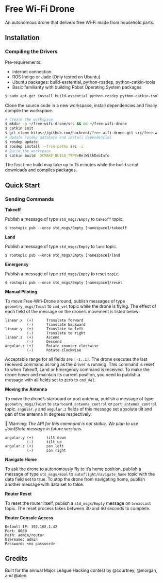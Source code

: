# Free Wi-Fi Drone
An autonomous drone that delivers free Wi-Fi made from household parts.

## Installation

### Compiling the Drivers

Pre-requirements:

- Internet connection
- ROS Indigo or Jade (Only tested on Ubuntu)
- Ubuntu packages: build-esstential, python-rosdep, python-catkin-tools
- Basic familiarity with building Robot Operating System packages

```bash
$ sudo apt-get install build-essential python-rosdep python-catkin-tools
```

Clone the source code in a new workspace, install dependencies and finally compile the workspace.

```bash
# Create the workspace
$ mkdir -p ~/free-wifi-drone/src && cd ~/free-wifi-drone
$ catkin init
$ git clone https://github.com/hackconf/free-wifi-drone.git src/free-wifi-drone
# Update rosdep database and install dependencies
$ rosdep update
$ rosdep install --from-paths src -i
# Build the workspace
$ catkin build -DCMAKE_BUILD_TYPE=RelWithDebInfo
```

The first time build may take up to 15 minutes while the build script downloads and compiles packages.


## Quick Start

### Sending Commands

**Takeoff**

Publish a message of type `std_msgs/Empty` to `takeoff` topic.

```
$ rostopic pub --once std_msgs/Empty [namespace]/takeoff
```

**Land**

Publish a message of type `std_msgs/Empty` to `land` topic.

```
$ rostopic pub --once std_msgs/Empty [namespace]/land
```

**Emergency**

Publish a message of type `std_msgs/Empty` to reset `topic`.

```
$ rostopic pub --once std_msgs/Empty [namespace]/reset
```

**Manual Piloting**

To move Free-Wifi-Drone around, publish messages of type `geometry_msgs/Twist` to `cmd_vel` topic while the drone is flying. The effect of each field of the message on the drone’s movement is listed below:

```
linear.x  (+)      Translate forward
          (-)      Translate backward
linear.y  (+)      Translate to left
          (-)      Translate to right
linear.z  (+)      Ascend
          (-)      Descend
angular.z (+)      Rotate counter clockwise
          (-)      Rotate clockwise
```

Acceptable range for all fields are `[-1..1]`. The drone executes the last received command as long as the driver is running. This command is reset to when Takeoff, Land or Emergency command is received. To make the drone hover and maintain its current position, you need to publish a message with all fields set to zero to `cmd_vel`.


**Moving the Antenna**

To move the drone’s starboard or port antenna, publish a message of type `geometry_msgs/Twist` to `starboard_antenna_control` or `port_antenna_control` topic. `angular.y` and `angular.z` fields of this message set absolute tilt and pan of the antenna in degrees respectively.

:construction: Warning: _The API for this command is not stable. We plan to use JointState message in future versions._

```
angular.y (+)      tilt down
          (-)      tilt up
angular.z (+)      pan left
          (-)      pan right
```

**Navigate Home**

To ask the drone to autonomously fly to it’s home position, publish a message of type `std_msgs/Bool` to `autoflight/navigate_home` topic with the data field set to true. To stop the drone from navigating home, publish another message with data set to false.


**Router Reset**

To reset the router itself, publish a `std_msgs/Empty` message on `broadcast` topic. The reset process takes between 30 and 60 seconds to complete.

**Router Console Access**

```
Default IP: 192.168.1.42
Port: 8080
Path: admin/router
Username: admin
Password: <no password>
```

## Credits

Built for the annual Major League Hacking contest by @courtney, @morgan, and @alex.
